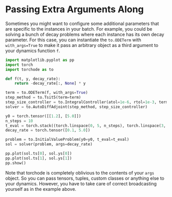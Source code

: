 # Passing Extra Arguments Along

Sometimes you might want to configure some additional parameters that are specific to the instances in your batch. For example, you could be solving a bunch of decay problems where each instance has its own decay parameter. For this case, you can instantiate the `to.ODETerm` with `with_args=True` to make it pass an arbitrary object as a third argument to your dynamics function `f`.

```python
import matplotlib.pyplot as pp
import torch
import torchode as to

def f(t, y, decay_rate):
    return -decay_rate[:, None] * y

term = to.ODETerm(f, with_args=True)
step_method = to.Tsit5(term=term)
step_size_controller = to.IntegralController(atol=1e-6, rtol=1e-3, term=term)
solver = to.AutoDiffAdjoint(step_method, step_size_controller)

y0 = torch.tensor([[1.2], [5.0]])
n_steps = 10
t_eval = torch.stack((torch.linspace(0, 5, n_steps), torch.linspace(3, 4, n_steps)))
decay_rate = torch.tensor([0.1, 5.0])

problem = to.InitialValueProblem(y0=y0, t_eval=t_eval)
sol = solver(problem, args=decay_rate)

pp.plot(sol.ts[0], sol.ys[0])
pp.plot(sol.ts[1], sol.ys[1])
pp.show()
```

Note that torchode is completely oblivious to the contents of your `args` object. So you can pass tensors, tuples, custom classes or anything else to your dynamics. However, you have to take care of correct broadcasting yourself as in the example above.
